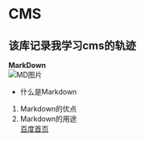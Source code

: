# CMS
## 该库记录我学习cms的轨迹
**MarkDown**  
![MD图片](https://camo.githubusercontent.com/f37e3ff16f803fcdf44aade8bedbe02e8e81c4af/68747470733a2f2f74696d6773612e62616964752e636f6d2f74696d673f696d616765267175616c6974793d38302673697a653d62393939395f3130303030267365633d313439343135363531333337322664693d363937303363633063666438316361316639613936623461356463656262313426696d67747970653d30267372633d68747470253341253246253246322e696d2e67756f6b722e636f6d25324659746176576359704e694133504463396e4933566c4b41424842774d7765762d7356545f724855514a416a45415141415f774141414570512e6a7067)
- 什么是Markdown
1. Markdown的优点
2. Markdown的用途  
[百度首页](http://www.baidu.com)
